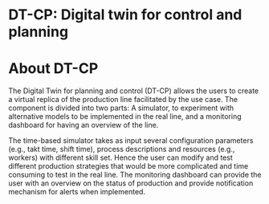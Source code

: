 # **DT-CP: Digital twin for control and planning**

# About DT-CP

The Digital Twin for planning and control (DT-CP) allows the users to create a virtual replica of the production line facilitated by the use case. The component is divided into two parts: A simulator, to experiment with alternative models to be implemented in the real line, and a monitoring dashboard for having an overview of the line.

The time-based simulator takes as input several configuration parameters (e.g., takt time, shift time), process descriptions and resources (e.g., workers) with different skill set. Hence the user can modify and test different production strategies that would be more complicated and time consuming to test in the real line. The monitoring dashboard can provide the user with an overview on the status of production and provide notification mechanism for alerts when implemented. 
